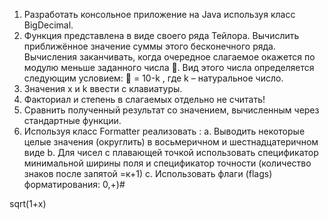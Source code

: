 1. Разработать консольное приложение на Java используя класс BigDecimal.
2. Функция представлена в виде своего ряда Тейлора. Вычислить приближённое значение
суммы этого бесконечного ряда. Вычисления заканчивать, когда очередное слагаемое
окажется по модулю меньше заданного числа . Вид этого числа определяется
следующим условием:
 = 10-k
, где k – натуральное число.
3. Значения x и k ввести с клавиатуры.
4. Факториал и степень в слагаемых отдельно не считать!
5. Сравнить полученный результат со значением, вычисленным через стандартные функции.
6. Используя класс Formatter реализовать :
a. Выводить некоторые целые значения (округлить) в восьмеричном и шестнадцатеричном
виде
b. Для чисел с плавающей точкой использовать спецификатор минимальной ширины поля и
спецификатор точности (количество знаков после запятой =к+1)
c. Использовать флаги (flags) форматирования: 0,+)#

sqrt(1+x)
